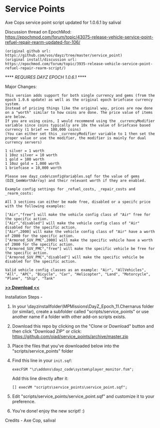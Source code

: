 # Service Points
Axe Cops service point script updated for 1.0.6.1 by salival

Discussion thread on EpochMod: https://epochmod.com/forum/topic/43075-release-vehicle-service-point-refuel-repair-rearm-updated-for-106/

	(original github url: https://github.com/vos/dayz/tree/master/service_point)
	(original install/discussion url: https://epochmod.com/forum/topic/3935-release-vehicle-service-point-refuel-repair-rearm-script/)
	
**** *REQUIRES DAYZ EPOCH 1.0.6.1* ****
	
Major Changes:

	This version adds support for both single currency and gems (from the epoch 1.0.6 update) as well as the original epoch briefcase currency system. 
	Instead of pricing things like the original way, prices are now done on a "worth" similar to how coins are done. The price value of items are below.
	If you are using coins, I would recommend using the _currencyModifier variable since coins typically are 10x the value of briefcase based currency (1 brief == 100,000 coins)
	(You can either set this _currencyModifier variable to 1 then set the proper value or use the modifier, the modifier is mainly for dual currency servers)

	1 silver = 1 worth
	1 10oz silver = 10 worth
	1 gold = 100 worth
	1 10oz gold = 1,000 worth
	1 briefcase = 10,000 worth

	Please see dayz_code\configVariables.sqf for the value of gems (DZE_GemWorthArray) and their relevant worth if they are enabled.

	Example config settings for _refuel_costs, _repair_costs and _rearm_costs:

	All 3 sections can either be made free, disabled or a specifc price with the following examples:

	["Air","free"] will make the vehicle config class of "Air" free for the specific action.
	["Air","disabled"] will make the vehicle config class of "Air" disabled for the specific action.
	["Air",2000] will make the vehicle config class of "Air" have a worth of 2000 for the specific action.
	["Armored_SUV_PMC",2000] will make the specific vehicle have a worth of 2000 for the specific action.
	["Armored_SUV_PMC","free"] will make the specific vehicle be free for the specific action.
	["Armored_SUV_PMC","disabled"] will make the specific vehicle be disabled for the specific action.

	Valid vehicle config classes as an example: "Air", "AllVehicles", "All", "APC", "Bicycle", "Car", "Helicopter", "Land", "Motorcycle", "Plane", "Ship", "Tank"

**[>> Download <<](https://github.com/oiad/service_points/archive/master.zip)**

Installation Steps -

1) In your \dayzinstallfolder\MPMissions\DayZ_Epoch_11.Chernarus folder (or similar), create a subfolder called "scripts/service_points" or use another name if a folder with other add-on scripts exists.

2) Download this repo by clicking on the "Clone or Download" button and then click "Download ZIP" or click: https://github.com/oiad/service_points/archive/master.zip

3) Place the files that you've downloaded below into the "scripts/service_points" folder

4) Find this line in your <code>init.sqf</code>:
	```sqf
	execFSM "\z\addons\dayz_code\system\player_monitor.fsm";
	```
	
	Add this line directly after it:
	```sqf
	[] execVM "scripts\service_points\service_point.sqf";
	```

5) Edit "scripts/service_points/service_point.sqf" and customize it to your preference.
	
6) You're done! enjoy the new script! :)

Credits - Axe Cop, salival
